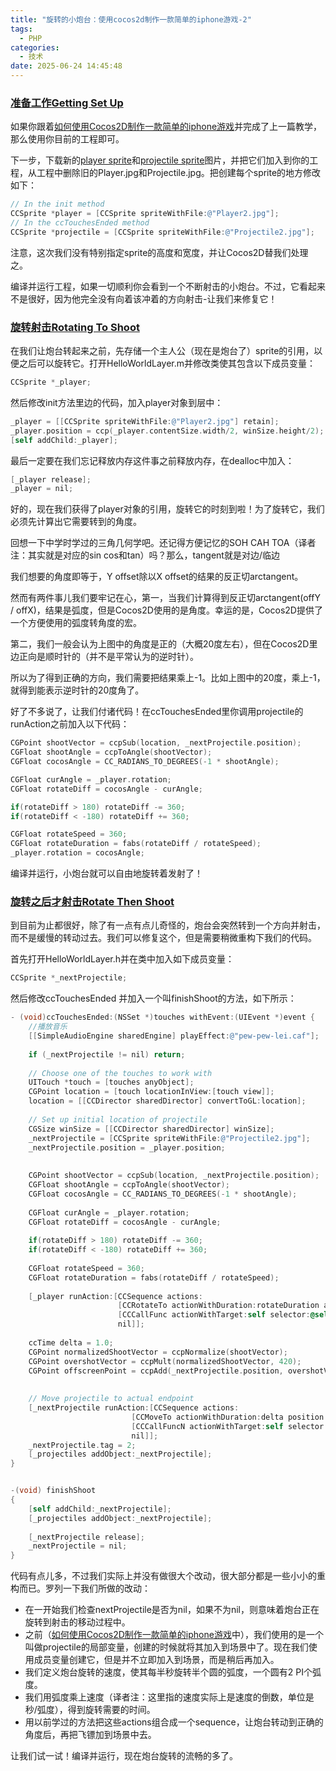 ```yaml
---
title: "旋转的小炮台：使用cocos2d制作一款简单的iphone游戏-2"
tags:
  - PHP
categories:
  - 技术
date: 2025-06-24 14:45:48
---
```


### [准备工作Getting Set Up](#1)

如果你跟着[如何使用Cocos2D制作一款简单的iphone游戏](https://www.gowhich.com/blog/409)并完成了上一篇教学，那么使用你目前的工程即可。

下一步，下载新的[player sprite](http://d1xzuxjlafny7l.cloudfront.net/downloads/Player2.jpg)和[projectile sprite](http://d1xzuxjlafny7l.cloudfront.net/downloads/Projectile2.jpg)图片，并把它们加入到你的工程，从工程中删除旧的Player.jpg和Projectile.jpg。把创建每个sprite的地方修改如下：

```objectivec
// In the init method
CCSprite *player = [CCSprite spriteWithFile:@"Player2.jpg"];
// In the ccTouchesEnded method
CCSprite *projectile = [CCSprite spriteWithFile:@"Projectile2.jpg"];
```

注意，这次我们没有特别指定sprite的高度和宽度，并让Cocos2D替我们处理之。

编译并运行工程，如果一切顺利你会看到一个不断射击的小炮台。不过，它看起来不是很好，因为他完全没有向着该冲着的方向射击-让我们来修复它！

### [旋转射击Rotating To Shoot](#2)

在我们让炮台转起来之前，先存储一个主人公（现在是炮台了）sprite的引用，以便之后可以旋转它。打开HelloWorldLayer.m并修改类使其包含以下成员变量：

```objectivec
CCSprite *_player;
```

然后修改init方法里边的代码，加入player对象到层中：

```objectivec
_player = [[CCSprite spriteWithFile:@"Player2.jpg"] retain];
_player.position = ccp(_player.contentSize.width/2, winSize.height/2);
[self addChild:_player];
```

最后一定要在我们忘记释放内存这件事之前释放内存，在dealloc中加入：

```objectivec
[_player release];
_player = nil;
```

好的，现在我们获得了player对象的引用，旋转它的时刻到啦！为了旋转它，我们必须先计算出它需要转到的角度。

回想一下中学时学过的三角几何学吧。还记得方便记忆的SOH CAH TOA（译者注：其实就是对应的sin cos和tan）吗？那么，tangent就是对边/临边

我们想要的角度即等于，Y offset除以X offset的结果的反正切arctangent。

然而有两件事儿我们要牢记在心，第一，当我们计算得到反正切arctangent(offY / offX)，结果是弧度，但是Cocos2D使用的是角度。幸运的是，Cocos2D提供了一个方便使用的弧度转角度的宏。

第二，我们一般会认为上图中的角度是正的（大概20度左右），但在Cocos2D里边正向是顺时针的（并不是平常认为的逆时针）。

所以为了得到正确的方向，我们需要把结果乘上-1。比如上图中的20度，乘上-1，就得到能表示逆时针的20度角了。

好了不多说了，让我们付诸代码！在ccTouchesEnded里你调用projectile的runAction之前加入以下代码：

```objectivec
CGPoint shootVector = ccpSub(location, _nextProjectile.position);
CGFloat shootAngle = ccpToAngle(shootVector);
CGFloat cocosAngle = CC_RADIANS_TO_DEGREES(-1 * shootAngle);

CGFloat curAngle = _player.rotation;
CGFloat rotateDiff = cocosAngle - curAngle;

if(rotateDiff > 180) rotateDiff -= 360;
if(rotateDiff < -180) rotateDiff += 360;

CGFloat rotateSpeed = 360;
CGFloat rotateDuration = fabs(rotateDiff / rotateSpeed);
_player.rotation = cocosAngle;
```

编译并运行，小炮台就可以自由地旋转着发射了！

### [旋转之后才射击Rotate Then Shoot](#3)

到目前为止都很好，除了有一点有点儿奇怪的，炮台会突然转到一个方向并射击，而不是缓慢的转动过去。我们可以修复这个，但是需要稍微重构下我们的代码。

首先打开HelloWorldLayer.h并在类中加入如下成员变量：

```objectivec
CCSprite *_nextProjectile;
```

然后修改ccTouchesEnded 并加入一个叫finishShoot的方法，如下所示：

```objectivec
- (void)ccTouchesEnded:(NSSet *)touches withEvent:(UIEvent *)event {
    //播放音乐
    [[SimpleAudioEngine sharedEngine] playEffect:@"pew-pew-lei.caf"];
    
    if (_nextProjectile != nil) return;
    
    // Choose one of the touches to work with
    UITouch *touch = [touches anyObject];
    CGPoint location = [touch locationInView:[touch view]];
    location = [[CCDirector sharedDirector] convertToGL:location];
    
    // Set up initial location of projectile
    CGSize winSize = [[CCDirector sharedDirector] winSize];
    _nextProjectile = [CCSprite spriteWithFile:@"Projectile2.jpg"];
    _nextProjectile.position = _player.position;
    
    
    CGPoint shootVector = ccpSub(location, _nextProjectile.position);
    CGFloat shootAngle = ccpToAngle(shootVector);
    CGFloat cocosAngle = CC_RADIANS_TO_DEGREES(-1 * shootAngle);
    
    CGFloat curAngle = _player.rotation;
    CGFloat rotateDiff = cocosAngle - curAngle;
    
    if(rotateDiff > 180) rotateDiff -= 360;
    if(rotateDiff < -180) rotateDiff += 360;
    
    CGFloat rotateSpeed = 360;
    CGFloat rotateDuration = fabs(rotateDiff / rotateSpeed);
    
    [_player runAction:[CCSequence actions:
                        [CCRotateTo actionWithDuration:rotateDuration angle:cocosAngle],
                        [CCCallFunc actionWithTarget:self selector:@selector(finishShoot)],
                        nil]];
    
    ccTime delta = 1.0;
    CGPoint normalizedShootVector = ccpNormalize(shootVector);
    CGPoint overshotVector = ccpMult(normalizedShootVector, 420);
    CGPoint offscreenPoint = ccpAdd(_nextProjectile.position, overshotVector);
    
    
    // Move projectile to actual endpoint
    [_nextProjectile runAction:[CCSequence actions:
                           [CCMoveTo actionWithDuration:delta position:offscreenPoint],
                           [CCCallFuncN actionWithTarget:self selector:@selector(spriteMoveFinished:)],
                           nil]];
    _nextProjectile.tag = 2;
    [_projectiles addObject:_nextProjectile];
}


-(void) finishShoot
{
    [self addChild:_nextProjectile];
    [_projectiles addObject:_nextProjectile];
    
    [_nextProjectile release];
    _nextProjectile = nil;
}
```

代码有点儿多，不过我们实际上并没有做很大个改动，很大部分都是一些小小的重构而已。罗列一下我们所做的改动：

* 在一开始我们检查nextProjectile是否为nil，如果不为nil，则意味着炮台正在旋转到射击的移动过程中。
* 之前（[如何使用Cocos2D制作一款简单的iphone游戏](https://www.gowhich.com/blog/409)中），我们使用的是一个叫做projectile的局部变量，创建的时候就将其加入到场景中了。现在我们使用成员变量创建它，但是并不立即加入到场景，而是稍后再加入。
* 我们定义炮台旋转的速度，使其每半秒旋转半个圆的弧度，一个圆有2 PI个弧度。
* 我们用弧度乘上速度（译者注：这里指的速度实际上是速度的倒数，单位是秒/弧度），得到旋转需要的时间。
* 用以前学过的方法把这些actions组合成一个sequence，让炮台转动到正确的角度后，再把飞镖加到场景中去。

让我们试一试！编译并运行，现在炮台旋转的流畅的多了。

